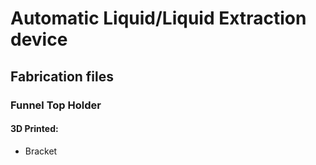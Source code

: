 # Automatic Liquid/Liquid Extraction device

## Fabrication files 

### Funnel Top Holder

#### 3D Printed:

* Bracket